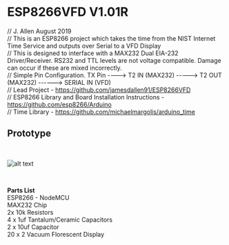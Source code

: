 # ESP8266VFD V1.01R

// J. Allen August 2019  <br>
// This is an ESP8266 project which takes the time from the NIST Internet Time Service and outputs over Serial to a VFD Display <br>
// This is designed to interface with a MAX232 Dual EIA-232 Driver/Receiver. RS232 and TTL levels are not voltage compatible. Damage can occur if these are mixed incorrectly. <br>
// Simple Pin Configuration. TX Pin ----> T2 IN (MAX232) -----> T2 OUT (MAX232) ------> SERIAL IN (VFD) <br>
// Lead Project - https://github.com/jamesdallen91/ESP8266VFD <br>
// ESP8266 Library and Board Installation Instructions - https://github.com/esp8266/Arduino <br>
// Time Library - https://github.com/michaelmargolis/arduino_time <br>

<h2>Prototype</h2>
<br>

![alt text](https://i.imgur.com/FLqPoAZ_d.jpg?maxwidth=640)

</br>

<b>Parts List</b>
<br>
ESP8266 - NodeMCU <br>
MAX232 Chip <br>
2x 10k Resistors <br>
4 x 1uf Tantalum/Ceramic Capacitors <br>
2 x 10uf Capacitor <br>
20 x 2 Vacuum Florescent Display <br>


